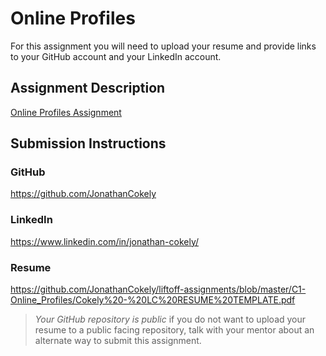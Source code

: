 # Online Profiles
For this assignment you will need to upload your resume and provide links to your GitHub account and your LinkedIn account.

## Assignment Description
[Online Profiles Assignment](https://education.launchcode.org/liftoff/modules/assignments/online-profiles)

## Submission Instructions
 
### GitHub
https://github.com/JonathanCokely
 
### LinkedIn
https://www.linkedin.com/in/jonathan-cokely/

### Resume
https://github.com/JonathanCokely/liftoff-assignments/blob/master/C1-Online_Profiles/Cokely%20-%20LC%20RESUME%20TEMPLATE.pdf

> *Your GitHub repository is public* if you do not want to upload your resume to a public facing repository, talk with your mentor about an alternate way to submit this assignment.
